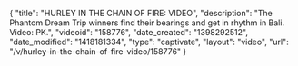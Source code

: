 {
    "title": "HURLEY IN THE CHAIN OF FIRE: VIDEO",
    "description": "The Phantom Dream Trip winners find their bearings and get in rhythm in Bali. Video: PK.",
    "videoid": "158776",
    "date_created": "1398292512",
    "date_modified": "1418181334",
    "type": "captivate",
    "layout": "video",
    "url": "\/v\/hurley-in-the-chain-of-fire-video\/158776"
}
